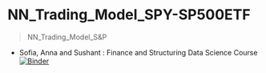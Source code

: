 # NN_Trading_Model_SPY-SP500ETF
> NN_Trading_Model_S&amp;P <br>
- Sofia, Anna and Sushant : Finance and Structuring Data Science Course
[![Binder](https://mybinder.org/badge_logo.svg)](https://mybinder.org/v2/gh/SUSHANT12PRABHU/NN_Trading_Model_SPY-SP500ETF/HEAD?urlpath=https%3A%2F%2Fgithub.com%2FSUSHANT12PRABHU%2FNN_Trading_Model_SPY-SP500ETF%2Fblob%2Fmain%2FFinance_Project_Trading_Model.ipynb)

